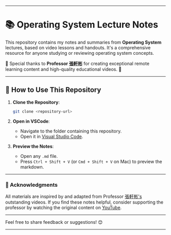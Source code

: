 
---

# 📚 Operating System Lecture Notes

This repository contains my notes and summaries from **Operating System** lectures, based on video lessons and handouts. It's a comprehensive resource for anyone studying or reviewing operating system concepts.

🎥 Special thanks to **Professor [張軒彬](https://www.youtube.com/@%E5%BC%B5%E8%BB%92%E5%BD%AC)** for creating exceptional remote learning content and high-quality educational videos. 🙌

---

## 📖 How to Use This Repository

1. **Clone the Repository**:
   ```bash
   git clone <repository-url>
   ```
2. **Open in VSCode**:
   - Navigate to the folder containing this repository.
   - Open it in [Visual Studio Code](https://code.visualstudio.com/).

3. **Preview the Notes**:
   - Open any `.md` file.
   - Press `Ctrl + Shift + V` (or `Cmd + Shift + V` on Mac) to preview the markdown.

---

### 🌟 Acknowledgments

All materials are inspired by and adapted from Professor [張軒彬's](https://www.youtube.com/@%E5%BC%B5%E8%BB%92%E5%BD%AC) outstanding videos. If you find these notes helpful, consider supporting the professor by watching the original content on [YouTube](https://www.youtube.com/@%E5%BC%B5%E8%BB%92%E5%BD%AC).

---

Feel free to share feedback or suggestions! 😊

--- 
